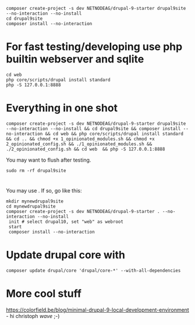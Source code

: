 ```
composer create-project -s dev NETNODEAG/drupal-9-starter drupal9site --no-interaction --no-install
cd drupal9site
composer install --no-interaction
```
# For fast testing/developing use php builtin webserver and sqlite
```
cd web 
php core/scripts/drupal install standard 
php -S 127.0.0.1:8888
```

# Everything in one shot
```
composer create-project -s dev NETNODEAG/drupal-9-starter drupal9site --no-interaction --no-install && cd drupal9site && composer install --no-interaction && cd web && php core/scripts/drupal install standard && cd .. && chmod +x 1_opinionated_modules.sh && chmod +x 2_opinionated_config.sh && ./1_opinionated_modules.sh && ./2_opinionated_config.sh && cd web  && php -S 127.0.0.1:8888
```

You may want to flush after testing.
```
sudo rm -rf drupal9site
```

# 
You may use . If so, go like this:
```
mkdir mynewdrupal9site
cd mynewdrupal9site
composer create-project -s dev NETNODEAG/drupal-9-starter . --no-interaction --no-install
 init # select drupal10, set "web" as webroot
 start
 composer install --no-interaction
```

# Update drupal core with
```
composer update drupal/core 'drupal/core-*' --with-all-dependencies 
```

# More cool stuff
https://colorfield.be/blog/minimal-drupal-9-local-development-environment - hi christoph *wave* ;-)
